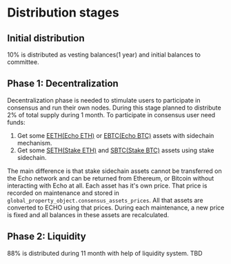 # Distribution stages

## Initial distribution 

10% is distributed as vesting balances(1 year) and initial balances to committee.

## Phase 1: Decentralization

Decentralization phase is needed to stimulate users to participate in consensus and run their own nodes. During this stage planned to distribute 2% of total supply during 1 month. To participate in consensus user need funds:
1. Get some [EETH(Echo ETH)](/how-to/sidechain-&-contract-deploy/deposit-and-withdraw-sidechain-eth.md) or [EBTC(Echo BTC)](/how-to/sidechain-&-contract-deploy/deposit-and-withdraw-sidechain-btc.md) assets with sidechain mechanism. 
2. Get some [SETH(Stake ETH)](/how-to/sidechain-&-contract-deploy/how-to-use-eth-stake.md) and [SBTC(Stake BTC)](/how-to/sidechain-&-contract-deploy/how-to-use-btc-stake.md) assets using stake sidechain. 

The main difference is that stake sidechain assets cannot be transferred on the Echo network and can be returned from Ethereum, or Bitcoin without interacting with Echo at all. Each asset has it's own price. That price is recorded on maintenance and stored in `global_property_object.consensus_assets_prices`. All that assets are converted to ECHO using that prices. During each maintenance, a new price is fixed and all balances in these assets are recalculated.

## Phase 2: Liquidity

88% is distributed during 11 month with help of liquidity system. TBD